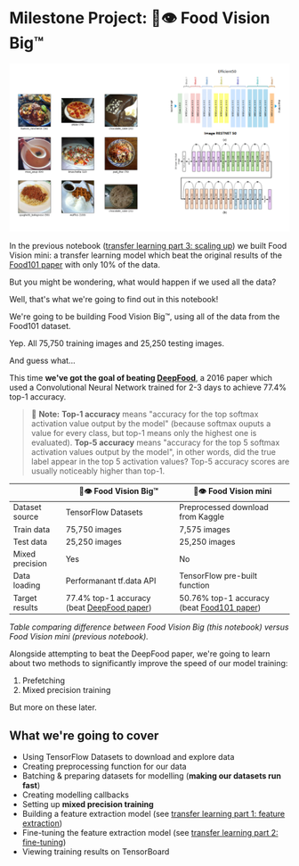 # Milestone Project: 🍔👁 Food Vision Big™

![logo](food-vision.png)

In the previous notebook ([transfer learning part 3: scaling up](https://github.com/Casyvina/Food-vision/blob/main/transfer_learning_in_tensorflow_part_3_scaling_up.ipynb)) we built Food Vision mini: a transfer learning model which beat the original results of the [Food101 paper](https://data.vision.ee.ethz.ch/cvl/datasets_extra/food-101/) with only 10% of the data.

But you might be wondering, what would happen if we used all the data?

Well, that's what we're going to find out in this notebook!

We're going to be building Food Vision Big™, using all of the data from the Food101 dataset.

Yep. All 75,750 training images and 25,250 testing images.

And guess what...

This time **we've got the goal of beating [DeepFood](https://www.researchgate.net/publication/304163308_DeepFood_Deep_Learning-Based_Food_Image_Recognition_for_Computer-Aided_Dietary_Assessment)**, a 2016 paper which used a Convolutional Neural Network trained for 2-3 days to achieve 77.4% top-1 accuracy.

> 🔑 **Note:** **Top-1 accuracy** means "accuracy for the top softmax activation value output by the model" (because softmax ouputs a value for every class, but top-1 means only the highest one is evaluated). **Top-5 accuracy** means "accuracy for the top 5 softmax activation values output by the model", in other words, did the true label appear in the top 5 activation values? Top-5 accuracy scores are usually noticeably higher than top-1.

|  | 🍔👁 Food Vision Big™ | 🍔👁 Food Vision mini |
|-----|-----|-----|
| Dataset source | TensorFlow Datasets | Preprocessed download from Kaggle | 
| Train data | 75,750 images | 7,575 images | 
| Test data | 25,250 images | 25,250 images | 
| Mixed precision | Yes | No |
| Data loading | Performanant tf.data API | TensorFlow pre-built function |  
| Target results | 77.4% top-1 accuracy (beat [DeepFood paper](https://arxiv.org/abs/1606.05675)) | 50.76% top-1 accuracy (beat [Food101 paper](https://data.vision.ee.ethz.ch/cvl/datasets_extra/food-101/static/bossard_eccv14_food-101.pdf)) | 

*Table comparing difference between Food Vision Big (this notebook) versus Food Vision mini (previous notebook).*

Alongside attempting to beat the DeepFood paper, we're going to learn about two methods to significantly improve the speed of our model training:
1. Prefetching
2. Mixed precision training

But more on these later.

## What we're going to cover

* Using TensorFlow Datasets to download and explore data
* Creating preprocessing function for our data
* Batching & preparing datasets for modelling (**making our datasets run fast**)
* Creating modelling callbacks
* Setting up **mixed precision training**
* Building a feature extraction model (see [transfer learning part 1: feature extraction](https://github.com/Casyvina/Food-vision/blob/main/transfer_learning_in_tensorflow_part_1_feature_extraction.ipynb))
* Fine-tuning the feature extraction model (see [transfer learning part 2: fine-tuning](https://github.com/Casyvina/Food-vision/blob/main/transfer_learning_in_tensorflow_part_2_fine_tuning.ipynb))
* Viewing training results on TensorBoard

